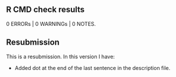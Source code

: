 ## R CMD check results

0 ERRORs | 0 WARNINGs | 0 NOTES.

## Resubmission
This is a resubmission. In this version I have:

* Added dot at the end of the last sentence in the description file.



